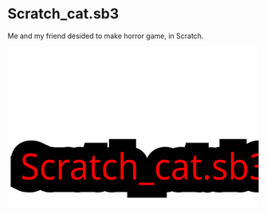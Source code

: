 
# Scratch_cat.sb3

Me and my friend desided to make horror game, in Scratch.


![Logo](https://raw.githubusercontent.com/Vio-70/Scratch_cat.sb3/main/assets/5db5425a84a6064a81fe444e8b57d1bf.svg)

